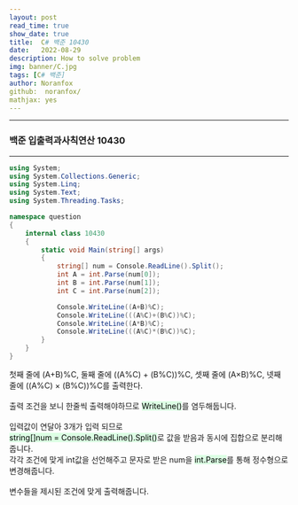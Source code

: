 ```yaml
---
layout: post
read_time: true
show_date: true
title:  C# 백준 10430
date:   2022-08-29
description: How to solve problem
img: banner/C.jpg
tags: [C# 백준]
author: Noranfox
github:  noranfox/
mathjax: yes
---
```


---
### 백준 입출력과사칙연산 10430
---

```c#
using System;
using System.Collections.Generic;
using System.Linq;
using System.Text;
using System.Threading.Tasks;

namespace question
{
    internal class 10430
    {
        static void Main(string[] args)
        {
            string[] num = Console.ReadLine().Split();
            int A = int.Parse(num[0]);
            int B = int.Parse(num[1]);
            int C = int.Parse(num[2]);

            Console.WriteLine((A+B)%C);
            Console.WriteLine(((A%C)+(B%C))%C);
            Console.WriteLine((A*B)%C);
            Console.WriteLine(((A%C)*(B%C))%C);
        }
    }
}
```
첫째 줄에 (A+B)%C, 둘째 줄에 ((A%C) + (B%C))%C, 셋째 줄에 (A×B)%C, 넷째 줄에 ((A%C) × (B%C))%C를 출력한다.<br><br>
출력 조건을 보니 한줄씩 출력해야하므로 <mark style='background-color: #dcffe4'>WriteLine()</mark>를 염두해둡니다.<br><br>
입력값이 연달아 3개가 입력 되므로  
<mark style='background-color: #dcffe4'> string[]num = Console.ReadLine().Split()</mark>로 값을 받음과 동시에 집합으로 분리해줍니다.<br>
각각 조건에 맞게 int값을 선언해주고 문자로 받은 num을 <mark style='background-color: #dcffe4'> int.Parse</mark>를 통해 정수형으로 변경해줍니다.<br><br>
변수들을 제시된 조건에 맞게 출력해줍니다.



